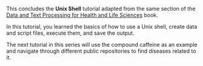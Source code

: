 This concludes the  **Unix Shell**  tutorial adapted from the same section of the [Data and Text Processing for Health and Life Sciences](https://labs.rd.ciencias.ulisboa.pt/book/) book.

In this tutorial, you learned the basics of how to use a Unix shell, create data and script files, execute them, and save the output.

The next tutorial in this series will use the compound caffeine as an example and navigate through different public repositories to find diseases related to it.
